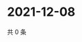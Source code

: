 # 2021-12-08

共 0 条

<!-- BEGIN WEIBO -->
<!-- 最后更新时间 Wed Dec 08 2021 18:12:53 GMT+0800 (China Standard Time) -->

<!-- END WEIBO -->
